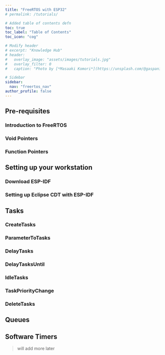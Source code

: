 ```yaml
---
title: "FreeRTOS with ESP32"
# permalink: /tutorials/

# Added table of contents defn
toc: true
toc_label: "Table of Contents"
toc_icon: "cog"

# Modify header
# excerpt: "Knowledge Hub"
# header:
#   overlay_image: "assets/images/tutorials.jpg"
#   overlay_filter: 0
#   caption: "Photo by [*Masaaki Komori*](https://unsplash.com/@gaspanik) on [Unsplash](https://unsplash.com/)"

# Sidebar
sidebar:
  nav: "freertos_nav"
author_profile: false
---
```


## Pre-requisites

### Introduction to FreeRTOS
### Void Pointers
### Function Pointers

## Setting up your workstation

### Download ESP-IDF
### Setting up Eclipse CDT with ESP-IDF

## Tasks

### CreateTasks
### ParameterToTasks
### DelayTasks
### DelayTasksUntil
### IdleTasks
### TaskPriorityChange
### DeleteTasks

## Queues

## Software Timers

> will add more later
